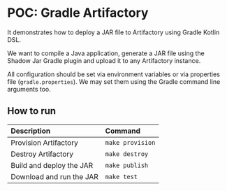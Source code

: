 # POC: Gradle Artifactory

It demonstrates how to deploy a JAR file to Artifactory using Gradle Kotlin DSL.

We want to compile a Java application, generate a JAR file using the Shadow Jar Gradle plugin and upload it to any Artifactory instance.

All configuration should be set via environment variables or via properties file (`gradle.properties`). We may set them using the Gradle command line arguments too.

## How to run

| Description | Command |
| :--- | :--- |
| Provision Artifactory | `make provision` |
| Destroy Artifactory | `make destroy` |
| Build and deploy the JAR | `make publish` |
| Download and run the JAR | `make test` |
